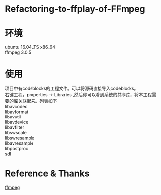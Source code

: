 # Refactoring-to-ffplay-of-FFmpeg

# 环境
  ubuntu 16.04LTS x86_64<br>
  ffmpeg 3.0.5<br>

# 使用
项目中有codeblocks的工程文件。可以将源码直接导入codeblocks。<br>
右键工程，properties -> Libraries ,然后你可以看到系统的共享库，将本工程需要的库关联起来。列表如下<br>
libavcodec<br>
libavformat<br>
libavutil<br>
libavdevice<br>
libavfilter<br>
libswscale<br>
libswresample<br>
libavresample<br>
libpostproc<br>
sdl<br>


# Reference & Thanks
  [ffmpeg](https://ffmpeg.org/)
